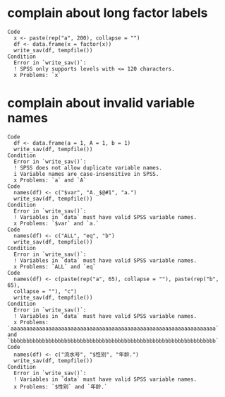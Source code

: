 # complain about long factor labels

    Code
      x <- paste(rep("a", 200), collapse = "")
      df <- data.frame(x = factor(x))
      write_sav(df, tempfile())
    Condition
      Error in `write_sav()`:
      ! SPSS only supports levels with <= 120 characters.
      x Problems: `x`

# complain about invalid variable names

    Code
      df <- data.frame(a = 1, A = 1, b = 1)
      write_sav(df, tempfile())
    Condition
      Error in `write_sav()`:
      ! SPSS does not allow duplicate variable names.
      i Variable names are case-insensitive in SPSS.
      x Problems: `a` and `A`
    Code
      names(df) <- c("$var", "A._$@#1", "a.")
      write_sav(df, tempfile())
    Condition
      Error in `write_sav()`:
      ! Variables in `data` must have valid SPSS variable names.
      x Problems: `$var` and `a.`
    Code
      names(df) <- c("ALL", "eq", "b")
      write_sav(df, tempfile())
    Condition
      Error in `write_sav()`:
      ! Variables in `data` must have valid SPSS variable names.
      x Problems: `ALL` and `eq`
    Code
      names(df) <- c(paste(rep("a", 65), collapse = ""), paste(rep("b", 65),
      collapse = ""), "c")
      write_sav(df, tempfile())
    Condition
      Error in `write_sav()`:
      ! Variables in `data` must have valid SPSS variable names.
      x Problems: `aaaaaaaaaaaaaaaaaaaaaaaaaaaaaaaaaaaaaaaaaaaaaaaaaaaaaaaaaaaaaaaaa` and `bbbbbbbbbbbbbbbbbbbbbbbbbbbbbbbbbbbbbbbbbbbbbbbbbbbbbbbbbbbbbbbbb`
    Code
      names(df) <- c("流水号", "$性别", "年龄.")
      write_sav(df, tempfile())
    Condition
      Error in `write_sav()`:
      ! Variables in `data` must have valid SPSS variable names.
      x Problems: `$性别` and `年龄.`

